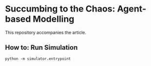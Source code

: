 # Succumbing to the Chaos: Agent-based Modelling  
This repository accompanies the article.  

## How to: Run Simulation
```shell script
python -m simulator.entrypoint
```  
